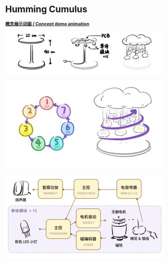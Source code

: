 # Humming Cumulus

[**概念展示动画 / Concept demo animation**](https://ayu.land/flow/rush/Cu_hum.mp4)

![外观设计草图。](images/CuHum_Appearance.jpg)

![按照音名排列的云朵。](images/CuHum_Solfege.jpg)

![技术原理框图，包括总体的主控和 15 个单体模块。](images/CuHum_Block.jpg)
